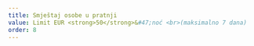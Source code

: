 ```yaml
---
title: Smještaj osobe u pratnji
value: Limit EUR <strong>50</strong>&#47;noć <br>(maksimalno 7 dana)
order: 8
---
```

